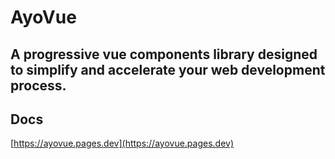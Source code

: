 # AyoVue

## A progressive vue components library designed to simplify and accelerate your web development process.

## Docs

[https://ayovue.pages.dev](https://ayovue.pages.dev)
